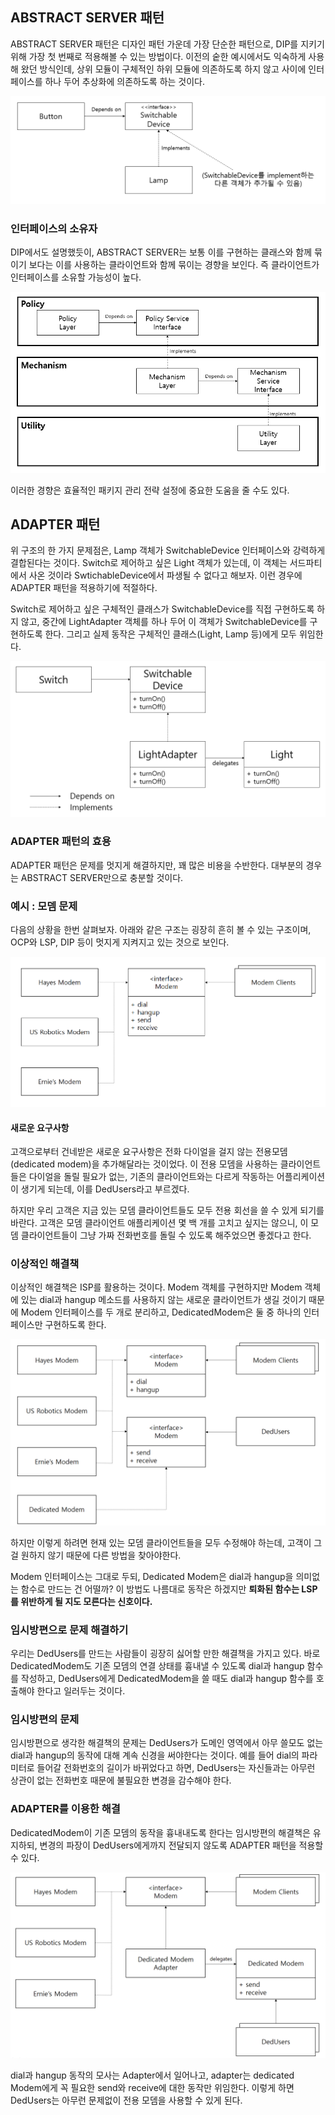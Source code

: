 ## ABSTRACT SERVER 패턴

ABSTRACT SERVER 패턴은 디자인 패턴 가운데 가장 단순한 패턴으로, DIP를 지키기 위해 가장 첫 번째로 적용해볼 수 있는 방법이다. 이전의 숱한 예시에서도 익숙하게 사용해 왔던 방식인데, 상위 모듈이 구체적인 하위 모듈에 의존하도록 하지 않고 사이에 인터페이스를 하나 두어 추상화에 의존하도록 하는 것이다.

![DIP](../../images/dip2.PNG)

### 인터페이스의 소유자

DIP에서도 설명했듯이, ABSTRACT SERVER는 보통 이를 구현하는 클래스와 함께 묶이기 보다는 이를 사용하는 클라이언트와 함께 묶이는 경향을 보인다. 즉 클라이언트가 인터페이스를 소유할 가능성이 높다.

![dip2](../../images/dip.PNG)

이러한 경향은 효율적인 패키지 관리 전략 설정에 중요한 도움을 줄 수도 있다. 

## ADAPTER 패턴

위 구조의 한 가지 문제점은, Lamp 객체가 SwitchableDevice 인터페이스와 강력하게 결합된다는 것이다. Switch로 제어하고 싶은 Light 객체가 있는데, 이 객체는 서드파티에서 사온 것이라 SwtichableDevice에서 파생될 수 없다고 해보자. 이런 경우에 ADAPTER 패턴을 적용하기에 적절하다.

Switch로 제어하고 싶은 구체적인 클래스가 SwitchableDevice를 직접 구현하도록 하지 않고, 중간에 LightAdapter 객체를 하나 두어 이 객체가 SwitchableDevice를 구현하도록 한다. 그리고 실제 동작은 구체적인 클래스(Light, Lamp 등)에게 모두 위임한다.

![25_1](../../images/25_1.PNG)

### ADAPTER 패턴의 효용

ADAPTER 패턴은 문제를 멋지게 해결하지만, 꽤 많은 비용을 수반한다. 대부분의 경우는 ABSTRACT SERVER만으로 충분할 것이다.

### 예시 : 모뎀 문제

다음의 상황을 한번 살펴보자. 아래와 같은 구조는 굉장히 흔히 볼 수 있는 구조이며, OCP와 LSP, DIP 등이 멋지게 지켜지고 있는 것으로 보인다.

![25_2](../../images/25_2.PNG)

#### 새로운 요구사항

고객으로부터 건네받은 새로운 요구사항은 전화 다이얼을 걸지 않는 전용모뎀(dedicated modem)을 추가해달라는 것이었다. 이 전용 모뎀을 사용하는 클라이언트들은 다이얼을 돌릴 필요가 없는, 기존의 클라이언트와는 다르게 작동하는 어플리케이션이 생기게 되는데, 이를 DedUsers라고 부르겠다.
 
하지만 우리 고객은 지금 있는 모뎀 클라이언트들도 모두 전용 회선을 쓸 수 있게 되기를 바란다. 고객은 모뎀 클라이언트 애플리케이션 몇 백 개를 고치고 싶지는 않으니, 이 모뎀 클라이언트들이 그냥 가짜 전화번호를 돌릴 수 있도록 해주었으면 좋겠다고 한다.

### 이상적인 해결책

이상적인 해결책은 ISP를 활용하는 것이다. Modem 객체를 구현하지만 Modem 객체에 있는 dial과 hangup 메소드를 사용하지 않는 새로운 클라이언트가 생길 것이기 때문에 Modem 인터페이스를 두 개로 분리하고, DedicatedModem은 둘 중 하나의 인터페이스만 구현하도록 한다.

![25_3](../../images/25_3.PNG)

하지만 이렇게 하려면 현재 있는 모뎀 클라이언트들을 모두 수정해야 하는데, 고객이 그걸 원하지 않기 때문에 다른 방법을 찾아야한다.

Modem 인터페이스는 그대로 두되, Dedicated Modem은 dial과 hangup을 의미없는 함수로 만드는 건 어떨까? 이 방법도 나름대로 동작은 하겠지만 **퇴화된 함수는 LSP를 위반하게 될 지도 모른다는 신호이다.** 

### 임시방편으로 문제 해결하기

우리는 DedUsers를 만드는 사람들이 굉장히 싫어할 만한 해결책을 가지고 있다. 바로 DedicatedModem도 기존 모뎀의 연결 상태를 흉내낼 수 있도록 dial과 hangup 함수를 작성하고, DedUsers에게 DedicatedModem을 쓸 때도 dial과 hangup 함수를 호출해야 한다고 일러두는 것이다. 

### 임시방편의 문제

임시방편으로 생각한 해결책의 문제는 DedUsers가 도메인 영역에서 아무 쓸모도 없는 dial과 hangup의 동작에 대해 계속 신경을 써야한다는 것이다. 예를 들어 dial의 파라미터로 들어갈 전화번호의 길이가 바뀌었다고 하면, DedUsers는 자신들과는 아무런 상관이 없는 전화번호 때문에 불필요한 변경을 감수해야 한다. 

### ADAPTER를 이용한 해결

DedicatedModem이 기존 모뎀의 동작을 흉내내도록 한다는 임시방편의 해결책은 유지하되, 변경의 파장이 DedUsers에게까지 전달되지 않도록 ADAPTER 패턴을 적용할 수 있다.

![25_4](../../images/25_4.PNG)

dial과 hangup 동작의 모사는 Adapter에서 일어나고, adapter는 dedicated Modem에게 꼭 필요한 send와 receive에 대한 동작만 위임한다. 이렇게 하면 DedUsers는 아무런 문제없이 전용 모뎀을 사용할 수 있게 된다.